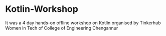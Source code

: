 # Kotlin-Workshop
It was a 4 day hands-on offline workshop on Kotlin organised by Tinkerhub Women in Tech of College of Engineering Chengannur     
